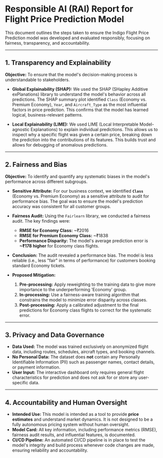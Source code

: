 # Responsible AI (RAI) Report for Flight Price Prediction Model

This document outlines the steps taken to ensure the Indigo Flight Price Prediction model was developed and evaluated responsibly, focusing on fairness, transparency, and accountability.

---

## 1. Transparency and Explainability

**Objective:** To ensure that the model's decision-making process is understandable to stakeholders.

* **Global Explainability (SHAP):** We used the SHAP (SHapley Additive exPlanations) library to understand the model's behavior across all predictions. The SHAP summary plot identified `Class` (Economy vs. Premium Economy), `Year`, and `Aircraft_Type` as the most influential factors in price prediction. This confirms that the model has learned logical, business-relevant patterns.

* **Local Explainability (LIME):** We used LIME (Local Interpretable Model-agnostic Explanations) to explain individual predictions. This allows us to inspect why a specific flight was given a certain price, breaking down the prediction into the contributions of its features. This builds trust and allows for debugging of anomalous predictions.

---

## 2. Fairness and Bias

**Objective:** To identify and quantify any systematic biases in the model's performance across different subgroups.

* **Sensitive Attribute:** For our business context, we identified **`Class`** (Economy vs. Premium Economy) as a sensitive attribute to audit for performance bias. The goal was to ensure the model's prediction accuracy was consistent for all customer groups.

* **Fairness Audit:** Using the `Fairlearn` library, we conducted a fairness audit. The key findings were:
    * **RMSE for Economy Class:** ~₹2016
    * **RMSE for Premium Economy Class:** ~₹1838
    * **Performance Disparity:** The model's average prediction error is **~₹178 higher** for Economy class flights.

* **Conclusion:** The audit revealed a performance bias. The model is less reliable (i.e., less "fair" in terms of performance) for customers booking standard Economy tickets.

* **Proposed Mitigation:**
    1.  **Pre-processing:** Apply reweighting to the training data to give more importance to the underperforming 'Economy' group.
    2.  **In-processing:** Use a fairness-aware training algorithm that constrains the model to minimize error disparity across classes.
    3.  **Post-processing:** Apply a calibrated adjustment to the final predictions for Economy class flights to correct for the systematic error.

---

## 3. Privacy and Data Governance

* **Data Used:** The model was trained exclusively on anonymized flight data, including routes, schedules, aircraft types, and booking channels.
* **No Personal Data:** The dataset does **not** contain any Personally Identifiable Information (PII) such as passenger names, contact details, or payment information.
* **User Input:** The interactive dashboard only requires general flight characteristics for prediction and does not ask for or store any user-specific data.

---

## 4. Accountability and Human Oversight

* **Intended Use:** This model is intended as a tool to provide **price estimates** and understand market dynamics. It is not designed to be a fully autonomous pricing system without human oversight.
* **Model Card:** All key information, including performance metrics (RMSE), fairness audit results, and influential features, is documented.
* **CI/CD Pipeline:** An automated CI/CD pipeline is in place to test the model's integrity and build process whenever code changes are made, ensuring reliability and accountability.
